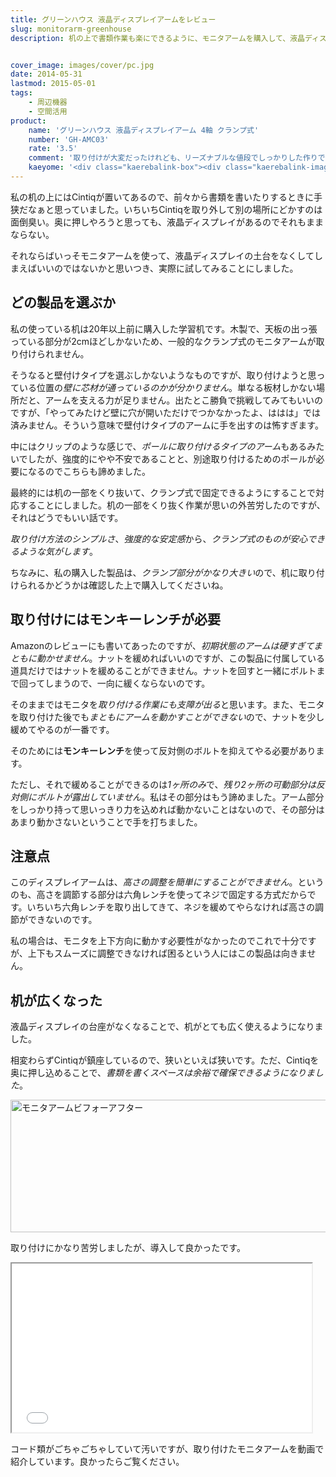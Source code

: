 ```yaml
---
title: グリーンハウス 液晶ディスプレイアームをレビュー
slug: monitorarm-greenhouse
description: 机の上で書類作業も楽にできるように、モニタアームを購入して、液晶ディスプレイの土台を取り外すことにしました。土台がなくなるとモニタの下の空間が広く使えるようになるので、机の上のスペースを有効活用できるようになります。


cover_image: images/cover/pc.jpg
date: 2014-05-31
lastmod: 2015-05-01
tags: 
    - 周辺機器
    - 空間活用
product:
    name: 'グリーンハウス 液晶ディスプレイアーム 4軸 クランプ式'
    number: 'GH-AMC03'
    rate: '3.5'
    comment: '取り付けが大変だったけれども、リーズナブルな値段でしっかりした作りで良かった。'
    kaeyome: '<div class="kaerebalink-box"><div class="kaerebalink-image"><a href="http://www.amazon.co.jp/exec/obidos/ASIN/B003X519EU/illusionspace-22/ref=nosim/" rel="nofollow" target="_blank"><img src="http://ecx.images-amazon.com/images/I/31-iVZRiFoL._SL160_.jpg" style="border: none;" /></a></div><div class="kaerebalink-info"><div class="kaerebalink-name"><a href="http://www.amazon.co.jp/exec/obidos/ASIN/B003X519EU/illusionspace-22/ref=nosim/" rel="nofollow" target="_blank">グリーンハウス 液晶ディスプレイアーム 4軸 クランプ式 GH-AMC03</a><div class="kaerebalink-powered-date">posted with <a href="http://kaereba.com" rel="nofollow" target="_blank">カエレバ</a></div></div><div class="kaerebalink-detail"> グリーンハウス 2010-07-23    </div><div class="kaerebalink-link1"><div class="shoplinkamazon"><a href="http://www.amazon.co.jp/gp/search?keywords=%83O%83%8A%81%5B%83%93%83n%83E%83X%20%89t%8F%BB%83f%83B%83X%83v%83%8C%83C%83A%81%5B%83%80%204%8E%B2%20%83N%83%89%83%93%83v%8E%AE%20GH-AMC03&__mk_ja_JP=%83J%83%5E%83J%83i&tag=illusionspace-22" rel="nofollow" target="_blank" title="アマゾン" >Amazonで購入</a></div><div class="shoplinkrakuten"><a href="http://hb.afl.rakuten.co.jp/hgc/0e95387f.f2aef20d.0e953880.25e412bd/?pc=http%3A%2F%2Fsearch.rakuten.co.jp%2Fsearch%2Fmall%2F%25E3%2582%25B0%25E3%2583%25AA%25E3%2583%25BC%25E3%2583%25B3%25E3%2583%258F%25E3%2582%25A6%25E3%2582%25B9%2520%25E6%25B6%25B2%25E6%2599%25B6%25E3%2583%2587%25E3%2582%25A3%25E3%2582%25B9%25E3%2583%2597%25E3%2583%25AC%25E3%2582%25A4%25E3%2582%25A2%25E3%2583%25BC%25E3%2583%25A0%25204%25E8%25BB%25B8%2520%25E3%2582%25AF%25E3%2583%25A9%25E3%2583%25B3%25E3%2583%2597%25E5%25BC%258F%2520GH-AMC03%2F-%2Ff.1-p.1-s.1-sf.0-st.A-v.2%3Fx%3D0%26scid%3Daf_ich_link_urltxt%26m%3Dhttp%3A%2F%2Fm.rakuten.co.jp%2F" rel="nofollow" target="_blank" title="楽天市場" >楽天市場で購入</a></div></div></div><div class="booklink-footer" style="clear: left"></div></div>'
---
```


私の机の上にはCintiqが置いてあるので、前々から書類を書いたりするときに手狭だなぁと思っていました。いちいちCintiqを取り外して別の場所にどかすのは面倒臭い。奥に押しやろうと思っても、液晶ディスプレイがあるのでそれもままならない。

それならばいっそモニタアームを使って、液晶ディスプレイの土台をなくしてしまえばいいのではないかと思いつき、実際に試してみることにしました。


## どの製品を選ぶか


私の使っている机は20年以上前に購入した学習机です。木製で、天板の出っ張っている部分が2cmほどしかないため、一般的なクランプ式のモニタアームが取り付けられません。

そうなると壁付けタイプを選ぶしかないようなものですが、取り付けようと思っている位置の<em>壁に芯材が通っているのかが分かりません</em>。単なる板材しかない場所だと、アームを支える力が足りません。出たとこ勝負で挑戦してみてもいいのですが、「やってみたけど壁に穴が開いただけでつかなかったよ、ははは」では済みません。そういう意味で壁付けタイプのアームに手を出すのは怖すぎます。

中にはクリップのような感じで、<em>ポールに取り付けるタイプのアーム</em>もあるみたいでしたが、強度的にやや不安であることと、別途取り付けるためのポールが必要になるのでこちらも諦めました。

最終的には机の一部をくり抜いて、クランプ式で固定できるようにすることで対応することにしました。机の一部をくり抜く作業が思いの外苦労したのですが、それはどうでもいい話です。

<em>取り付け方法のシンプルさ</em>、<em>強度的な安定感</em>から、<em>クランプ式のものが安心できるような気がします</em>。

ちなみに、私の購入した製品は、<em>クランプ部分がかなり大きい</em>ので、机に取り付けられるかどうかは確認した上で購入してくださいね。


## 取り付けにはモンキーレンチが必要


Amazonのレビューにも書いてあったのですが、<em>初期状態のアームは硬すぎてまともに動かせません</em>。ナットを緩めればいいのですが、この製品に付属している道具だけではナットを緩めることができません。ナットを回すと一緒にボルトまで回ってしまうので、一向に緩くならないのです。

そのままではモニタを<em>取り付ける作業にも支障が出る</em>と思います。また、モニタを取り付けた後でも<em>まともにアームを動かすことができない</em>ので、ナットを少し緩めてやるのが一番です。

そのためには<strong>モンキーレンチ</strong>を使って反対側のボルトを抑えてやる必要があります。

ただし、それで緩めることができるのは<em>1ヶ所のみ</em>で、<em>残り2ヶ所の可動部分は反対側にボルトが露出していません</em>。私はその部分はもう諦めました。アーム部分をしっかり持って思いっきり力を込めれば動かないことはないので、その部分はあまり動かさないということで手を打ちました。


## 注意点


このディスプレイアームは、<em>高さの調整を簡単にすることができません</em>。というのも、高さを調節する部分は六角レンチを使ってネジで固定する方式だからです。いちいち六角レンチを取り出してきて、ネジを緩めてやらなければ高さの調節ができないのです。

私の場合は、モニタを上下方向に動かす必要性がなかったのでこれで十分ですが、上下もスムーズに調整できなければ困るという人にはこの製品は向きません。


## 机が広くなった


液晶ディスプレイの台座がなくなることで、机がとても広く使えるようになりました。

相変わらずCintiqが鎮座しているので、狭いといえば狭いです。ただ、Cintiqを奥に押し込めることで、<em>書類を書くスペースは余裕で確保できるようになりました</em>。

<img src="https://wantit.gcreate.jp/wp-content/uploads/2014/05/P5312319.jpg" alt="モニタアームビフォーアフター" width="600" height="212" class="size-full wp-image-521" srcset="https://wantit.gcreate.jp/wp-content/uploads/2014/05/P5312319.jpg 600w, https://wantit.gcreate.jp/wp-content/uploads/2014/05/P5312319-300x106.jpg 300w, https://wantit.gcreate.jp/wp-content/uploads/2014/05/P5312319-500x176.jpg 500w" sizes="(max-width: 600px) 100vw, 600px" />

取り付けにかなり苦労しましたが、導入して良かったです。

<iframe width="480" height="270" src="//www.youtube.com/embed/2XejbZSNyoY" allowfullscreen></iframe>

コード類がごちゃごちゃしていて汚いですが、取り付けたモニタアームを動画で紹介しています。良かったらご覧ください。


  